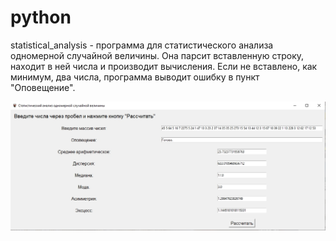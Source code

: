 # python
statistical_analysis - программа для статистического анализа одномерной случайной величины. Она парсит вставленную строку, находит в ней числа и производит вычисления. Если не вставлено, как минимум, два числа, программа выводит ошибку в пункт "Оповещение".

![Питон](images/python.jpg)

